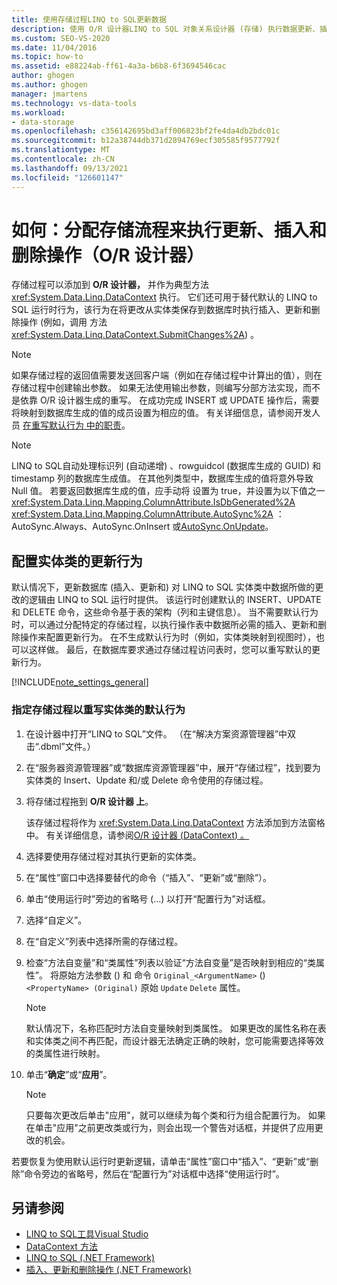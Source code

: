 ```yaml
---
title: 使用存储过程LINQ to SQL更新数据
description: 使用 O/R 设计器LINQ to SQL 对象关系设计器 (存储) 执行数据更新、插入和删除。
ms.custom: SEO-VS-2020
ms.date: 11/04/2016
ms.topic: how-to
ms.assetid: e88224ab-ff61-4a3a-b6b8-6f3694546cac
author: ghogen
ms.author: ghogen
manager: jmartens
ms.technology: vs-data-tools
ms.workload:
- data-storage
ms.openlocfilehash: c356142695bd3aff006823bf2fe4da4db2bdc01c
ms.sourcegitcommit: b12a38744db371d2894769ecf305585f9577792f
ms.translationtype: MT
ms.contentlocale: zh-CN
ms.lasthandoff: 09/13/2021
ms.locfileid: "126601147"
---
```

# <a name="how-to-assign-stored-procedures-to-perform-updates-inserts-and-deletes-or-designer"></a>如何：分配存储流程来执行更新、插入和删除操作（O/R 设计器）

存储过程可以添加到 **O/R 设计器，** 并作为典型方法 <xref:System.Data.Linq.DataContext> 执行。 它们还可用于替代默认的 LINQ to SQL 运行时行为，该行为在将更改从实体类保存到数据库时执行插入、更新和删除操作 (例如，调用 方法 <xref:System.Data.Linq.DataContext.SubmitChanges%2A>) 。

> [!NOTE]
> 如果存储过程的返回值需要发送回客户端（例如在存储过程中计算出的值），则在存储过程中创建输出参数。 如果无法使用输出参数，则编写分部方法实现，而不是依靠 O/R 设计器生成的重写。 在成功完成 INSERT 或 UPDATE 操作后，需要将映射到数据库生成的值的成员设置为相应的值。 有关详细信息，请参阅开发人员 [在重写默认行为 中的职责](/dotnet/framework/data/adonet/sql/linq/responsibilities-of-the-developer-in-overriding-default-behavior)。

> [!NOTE]
> LINQ to SQL自动处理标识列 (自动递增) 、rowguidcol (数据库生成的 GUID) 和 timestamp 列的数据库生成值。 在其他列类型中，数据库生成的值将意外导致 Null 值。 若要返回数据库生成的值，应手动将 设置为 true，并设置为以下值之一 <xref:System.Data.Linq.Mapping.ColumnAttribute.IsDbGenerated%2A>  <xref:System.Data.Linq.Mapping.ColumnAttribute.AutoSync%2A> ：AutoSync.Always、AutoSync.OnInsert 或[AutoSync.OnUpdate](<xref:System.Data.Linq.Mapping.AutoSync.OnUpdate>)。 [](<xref:System.Data.Linq.Mapping.AutoSync.Always>) [](<xref:System.Data.Linq.Mapping.AutoSync.OnInsert>)

## <a name="configure-the-update-behavior-of-an-entity-class"></a>配置实体类的更新行为

默认情况下，更新数据库 (插入、更新和) 对 LINQ to SQL 实体类中数据所做的更改的逻辑由 LINQ to SQL 运行时提供。 该运行时创建默认的 INSERT、UPDATE 和 DELETE 命令，这些命令基于表的架构（列和主键信息）。 当不需要默认行为时，可以通过分配特定的存储过程，以执行操作表中数据所必需的插入、更新和删除操作来配置更新行为。 在不生成默认行为时（例如，实体类映射到视图时），也可以这样做。 最后，在数据库要求通过存储过程访问表时，您可以重写默认的更新行为。

[!INCLUDE[note_settings_general](../data-tools/includes/note_settings_general_md.md)]

### <a name="to-assign-stored-procedures-to-override-the-default-behavior-of-an-entity-class"></a>指定存储过程以重写实体类的默认行为

1. 在设计器中打开“LINQ to SQL”文件。 （在“解决方案资源管理器”中双击“.dbml”文件。）

2. 在“服务器资源管理器”或“数据库资源管理器”中，展开“存储过程”，找到要为实体类的 Insert、Update 和/或 Delete 命令使用的存储过程。

3. 将存储过程拖到 **O/R 设计器 上**。

     该存储过程将作为 <xref:System.Data.Linq.DataContext> 方法添加到方法窗格中。 有关详细信息，请参阅[O/R 设计器 (DataContext) 。 ](../data-tools/datacontext-methods-o-r-designer.md)

4. 选择要使用存储过程对其执行更新的实体类。

5. 在“属性”窗口中选择要替代的命令（“插入”、“更新”或“删除”）。

6. 单击“使用运行时”旁边的省略号 (...) 以打开“配置行为”对话框。

7. 选择“自定义”。

8. 在“自定义”列表中选择所需的存储过程。

9. 检查“方法自变量”和“类属性”列表以验证“方法自变量”是否映射到相应的“类属性”。 将原始方法参数 () 和 命令 `Original_<ArgumentName>` () `<PropertyName> (Original)` 原始 `Update` `Delete` 属性。

    > [!NOTE]
    > 默认情况下，名称匹配时方法自变量映射到类属性。 如果更改的属性名称在表和实体类之间不再匹配，而设计器无法确定正确的映射，您可能需要选择等效的类属性进行映射。

10. 单击“**确定**”或“**应用**”。

    > [!NOTE]
    > 只要每次更改后单击"应用"，就可以继续为每个类和行为组合配置行为。  如果在单击"应用"之前更改类或行为，则会出现一个警告对话框，并提供了应用更改的机会。

若要恢复为使用默认运行时更新逻辑，请单击“属性”窗口中“插入”、“更新”或“删除”命令旁边的省略号，然后在“配置行为”对话框中选择“使用运行时”。

## <a name="see-also"></a>另请参阅

- [LINQ to SQL工具Visual Studio](../data-tools/linq-to-sql-tools-in-visual-studio2.md)
- [DataContext 方法](../data-tools/datacontext-methods-o-r-designer.md)
- [LINQ to SQL (.NET Framework)](/dotnet/framework/data/adonet/sql/linq/index)
- [插入、更新和删除操作 (.NET Framework) ](/dotnet/framework/data/adonet/sql/linq/insert-update-and-delete-operations)
